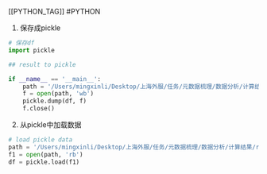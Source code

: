 [[PYTHON_TAG]] #PYTHON 

1. 保存成pickle

```python
# 保存df
import pickle

## result to pickle

if __name__ == '__main__':
    path = '/Users/mingxinli/Desktop/上海外服/任务/元数据梳理/数据分析/计算结果/result/column_names_df.pickle'
    f = open(path, 'wb')
    pickle.dump(df, f)
    f.close()
```



2. 从pickle中加载数据

```python
# load pickle data
path = '/Users/mingxinli/Desktop/上海外服/任务/元数据梳理/数据分析/计算结果/result/column_names_df.pickle'
f1 = open(path, 'rb')
df = pickle.load(f1)
```


